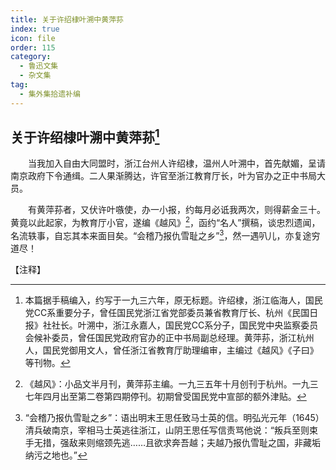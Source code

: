 ```yaml
---
title: 关于许绍棣叶溯中黄萍荪
index: true
icon: file
order: 115
category:
  - 鲁迅文集
  - 杂文集
tag:  
  - 集外集拾遗补编
---
```


## 关于许绍棣叶溯中黄萍荪[^①]

　　当我加入自由大同盟时，浙江台州人许绍棣，温州人叶溯中，首先献媚，呈请南京政府下令通缉。二人果渐腾达，许官至浙江教育厅长，叶为官办之正中书局大员。

　　有黄萍荪者，又伏许叶嗾使，办一小报，约每月必诋我两次，则得薪金三十。黄竟以此起家，为教育厅小官，遂编《越风》[^②]，函约“名人”撰稿，谈忠烈遗闻，名流轶事，自忘其本来面目矣。“会稽乃报仇雪耻之乡”[^③]，然一遇叭儿，亦复途穷道尽！

【注释】

[^①]:本篇据手稿编入，约写于一九三六年，原无标题。许绍棣，浙江临海人，国民党CC系重要分子，曾任国民党浙江省党部委员兼省教育厅长、杭州《民国日报》社社长。叶溯中，浙江永嘉人，国民党CC系分子，国民党中央监察委员会候补委员，曾任国民党政府官办的正中书局副总经理。黄萍荪，浙江杭州人，国民党御用文人，曾任浙江省教育厅助理编审，主编过《越风》《子曰》等刊物。

[^②]:《越风》：小品文半月刊，黄萍荪主编。一九三五年十月创刊于杭州。一九三七年四月出至第二卷第四期停刊。初期曾受国民党中宣部的额外津贴。

[^③]:“会稽乃报仇雪耻之乡”：语出明末王思任致马士英的信。明弘光元年（1645）清兵破南京，宰相马士英逃往浙江，山阴王思任写信责骂他说：“叛兵至则束手无措，强敌来则缩颈先逃……且欲求奔吾越；夫越乃报仇雪耻之国，非藏垢纳污之地也。”
